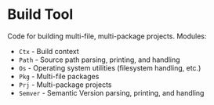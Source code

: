 Build Tool
===

Code for building multi-file, multi-package projects.  Modules:

* `Ctx` - Build context
* `Path` - Source path parsing, printing, and handling
* `Os` - Operating system utilities (filesystem handling, etc.)
* `Pkg` - Multi-file packages
* `Prj` - Multi-package projects
* `Semver` - Semantic Version parsing, printing, and handling
